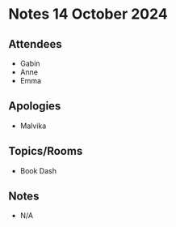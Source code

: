 # Notes 14 October 2024

## Attendees 

* Gabin
* Anne
* Emma

## Apologies

* Malvika 

## Topics/Rooms

* Book Dash

## Notes

* N/A
